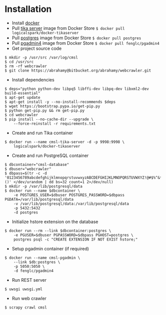 Installation
============

* Install [docker](https://docs.docker.com/engine/installation/linux/ubuntulinux/ "Install Docker on Ubuntu - Docker")
* Pull [tika server](https://store.docker.com/community/images/logicalspark/docker-tikaserver "Docker Store") image from Docker Store
`$ docker pull logicalspark/docker-tikaserver`
* Pull [postgres](https://store.docker.com/images/022689bf-dfd8-408f-9e1c-19acac32e57b?tab=description "postgres - Docker Store") image from Docker Store
`$ docker pull postgres`
* Pull [pgadmin4](https://store.docker.com/community/images/fenglc/pgadmin4 "Docker Store") image from Docker Store
`$ docker pull fenglc/pgadmin4`
* Get project source code
```
$ mkdir -p /usr/src /var/log/cmsl
$ cd /usr/src
$ rm -rf webcrawler
$ git clone https://abrahamy@bitbucket.org/abrahamy/webcrawler.git
```
* Install dependencies
```
$ deps="python python-dev libpq5 libffi-dev libpq-dev libxml2-dev build-essential"
$ apt-get update
$ apt-get install -y --no-install-recommends $deps
$ wget https://bootstrap.pypa.io/get-pip.py
$ python get-pip.py && rm get-pip.py
$ cd webcrawler
$ pip install --no-cache-dir --upgrade \
    --force-reinstall -r requirements.txt
```
* Create and run Tika container
```
$ docker run --name cmsl-tika-server -d -p 9998:9998 \
    logicalspark/docker-tikaserver
```
* Create and run PostgreSQL container
```
$ dbcontainer="cmsl-database"
$ dbuser="webcrawler"
$ dbpass=$(tr -c -d '0123456789abcdefghijklmnopqrstuvwxyzABCDEFGHIJKLMNOPQRSTUVWXYZ!@#$%^&*()' </dev/urandom | dd bs=32 count=1 2>/dev/null)
$ mkdir -p /var/lib/postgresql/data
$ docker run --name $dbcontainer \
    -e POSTGRES_USER=$dbuser POSTGRES_PASSWORD=$dbpass PGDATA=/var/lib/postgresql/data
    -v /var/lib/postgresql/data:/var/lib/postgresql/data
    -p 5432:5432
    -d postgres
```
* Initialize hstore extension on the database
```
$ docker run --rm --link $dbcontainer:postgres \
    -e PGUSER=$dbuser PGPASSWORD=$dbpass PGHOST=postgres \
    postgres psql -c "CREATE EXTENSION IF NOT EXIST hstore;"
```
* Setup pgadmin container (if required)
```
$ docker run --name cmsl-pgadmin \
    --link $db:postgres \
    -p 5050:5050 \
    -d fenglc/pgadmin4
```
* Run REST server
```
$ uwsgi uwsgi.yml
```
* Run web crawler
```
$ scrapy crawl cmsl
```